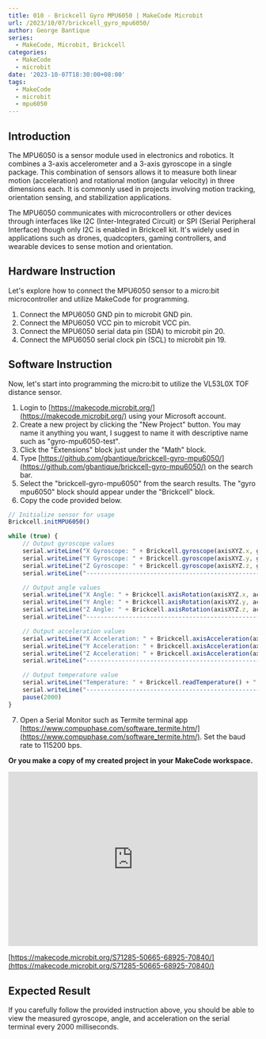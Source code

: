 ```yaml
---
title: 010 - Brickcell Gyro MPU6050 | MakeCode Microbit
url: /2023/10/07/brickcell_gyro_mpu6050/
author: George Bantique
series:
  - MakeCode, Microbit, Brickcell
categories:
  - MakeCode
  - microbit
date: '2023-10-07T18:30:00+08:00'
tags:
  - MakeCode
  - microbit
  - mpu6050
---
```



## **Introduction**

The MPU6050 is a sensor module used in electronics and robotics. It combines a 3-axis accelerometer and a 3-axis gyroscope in a single package. This combination of sensors allows it to measure both linear motion (acceleration) and rotational motion (angular velocity) in three dimensions each. It is commonly used in projects involving motion tracking, orientation sensing, and stabilization applications.

The MPU6050 communicates with microcontrollers or other devices through interfaces like I2C (Inter-Integrated Circuit) or SPI (Serial Peripheral Interface) though only I2C is enabled in Brickcell kit. It's widely used in applications such as drones, quadcopters, gaming controllers, and wearable devices to sense motion and orientation.

## **Hardware Instruction**

Let's explore how to connect the MPU6050 sensor to a micro:bit microcontroller and utilize MakeCode for programming.

1. Connect the MPU6050 GND pin to microbit GND pin.
2. Connect the MPU6050 VCC pin to microbit VCC pin.
3. Connect the MPU6050 serial data pin (SDA) to microbit pin 20.
4. Connect the MPU6050 serial clock pin (SCL) to microbit pin 19.

## **Software Instruction**

Now, let's start into programming the micro:bit to utilize the VL53L0X TOF distance sensor.

1. Login to [https://makecode.microbit.org/](https://makecode.microbit.org/) using your Microsoft account.
2. Create a new project by clicking the "New Project" button. You may name it anything you want, I suggest to name it with descriptive name such as "gyro-mpu6050-test".
3. Click the "Extensions" block just under the "Math" block.
4. Type [https://github.com/gbantique/brickcell-gyro-mpu6050/](https://github.com/gbantique/brickcell-gyro-mpu6050/) on the search bar.
5. Select the "brickcell-gyro-mpu6050" from the search results. The "gyro mpu6050" block should appear under the "Brickcell" block.
6. Copy the code provided below.

```ts
// Initialize sensor for usage
Brickcell.initMPU6050()

while (true) {
    // Output gyroscope values
    serial.writeLine("X Gyroscope: " + Brickcell.gyroscope(axisXYZ.x, gyroSen.range_250_dps) + " rad/s");
    serial.writeLine("Y Gyroscope: " + Brickcell.gyroscope(axisXYZ.y, gyroSen.range_250_dps) + " rad/s");
    serial.writeLine("Z Gyroscope: " + Brickcell.gyroscope(axisXYZ.z, gyroSen.range_250_dps) + " rad/s");
    serial.writeLine("-----------------------------------------------------------------------------");

    // Output angle values
    serial.writeLine("X Angle: " + Brickcell.axisRotation(axisXYZ.x, accelSen.range_2_g) + " Degree");
    serial.writeLine("Y Angle: " + Brickcell.axisRotation(axisXYZ.y, accelSen.range_2_g) + " Degree");
    serial.writeLine("Z Angle: " + Brickcell.axisRotation(axisXYZ.z, accelSen.range_2_g) + " Degree");
    serial.writeLine("-----------------------------------------------------------------------------");

    // Output acceleration values
    serial.writeLine("X Acceleration: " + Brickcell.axisAcceleration(axisXYZ.x, accelSen.range_2_g) + " g");
    serial.writeLine("Y Acceleration: " + Brickcell.axisAcceleration(axisXYZ.y, accelSen.range_2_g) + " g");
    serial.writeLine("Z Acceleration: " + Brickcell.axisAcceleration(axisXYZ.z, accelSen.range_2_g) + " g");
    serial.writeLine("-----------------------------------------------------------------------------");

    // Output temperature value
    serial.writeLine("Temperature: " + Brickcell.readTemperature() + " C");
    serial.writeLine("-----------------------------------------------------------------------------");
    pause(2000)
}
```
7. Open a Serial Monitor such as Termite terminal app [https://www.compuphase.com/software_termite.htm/](https://www.compuphase.com/software_termite.htm/). Set the baud rate to 115200 bps.

**Or you make a copy of my created project in your MakeCode workspace.**

<div style="position:relative;height:0;padding-bottom:70%;overflow:hidden;"><iframe style="position:absolute;top:0;left:0;width:100%;height:100%;" src="https://makecode.microbit.org/#pub:S71285-50665-68925-70840" frameborder="0" sandbox="allow-popups allow-forms allow-scripts allow-same-origin"></iframe></div>

[https://makecode.microbit.org/S71285-50665-68925-70840/](https://makecode.microbit.org/S71285-50665-68925-70840/)

## **Expected Result**

If you carefully follow the provided instruction above, you should be able to view the measured gyroscope, angle, and acceleration on the serial terminal every 2000 milliseconds.


